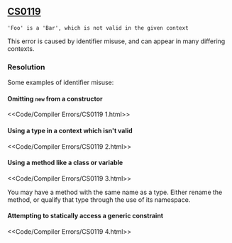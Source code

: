 ## [CS0119](https://docs.microsoft.com/en-us/dotnet/csharp/misc/cs0119)

```
'Foo' is a 'Bar', which is not valid in the given context
```


This error is caused by identifier misuse, and can appear in many differing contexts.  

### Resolution
Some examples of identifier misuse:
#### Omitting `new` from a constructor
<<Code/Compiler Errors/CS0119 1.html>>  

#### Using a type in a context which isn't valid
<<Code/Compiler Errors/CS0119 2.html>>  

#### Using a method like a class or variable
<<Code/Compiler Errors/CS0119 3.html>>

You may have a method with the same name as a type. Either rename the method, or qualify that type through the use of its namespace.

#### Attempting to statically access a generic constraint

<<Code/Compiler Errors/CS0119 4.html>>  